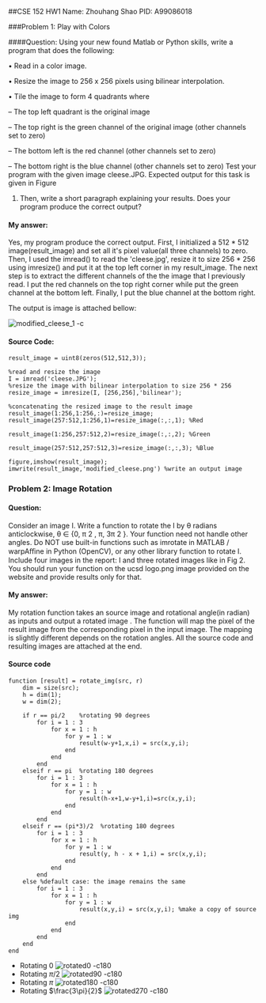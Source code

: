 ##CSE 152 HW1 
Name: Zhouhang Shao
PID: A99086018

###Problem 1: Play with Colors

####Question: 
Using your new found Matlab or Python skills, write a program that does the following:

• Read in a color image.

• Resize the image to 256 x 256 pixels using bilinear interpolation.

• Tile the image to form 4 quadrants where

– The top left quadrant is the original image

– The top right is the green channel of the original image (other channels set to zero)

– The bottom left is the red channel (other channels set to zero)

– The bottom right is the blue channel (other channels set to zero) Test your program with the given image cleese.JPG. Expected output for this task is given in Figure

1. Then, write a short paragraph explaining your results. Does your program produce the correct output?


#### My answer: 
Yes, my program produce the correct output. First, I initialized a 512 * 512 image(result_image) and set all it's pixel value(all three channels) to zero. Then, I used the imread() to read the 'cleese.jpg', resize it to size 256 * 256 using imresize() and put it at the top left corner in my result_image. The next step is to extract the different channels of the the image that I previously read. I put the red channels on the top right corner while put the green channel at the bottom left. Finally, I put the blue channel at the bottom right. 

The output is image is attached bellow:

![modified_cleese_1 -c](media/14916935985623/modified_cleese_1.png)




#### Source Code:
```
result_image = uint8(zeros(512,512,3));

%read and resize the image
I = imread('cleese.JPG');
%resize the image with bilinear interpolation to size 256 * 256
resize_image = imresize(I, [256,256],'bilinear');

%concatenating the resized image to the result image
result_image(1:256,1:256,:)=resize_image;
result_image(257:512,1:256,1)=resize_image(:,:,1); %Red

result_image(1:256,257:512,2)=resize_image(:,:,2); %Green

result_image(257:512,257:512,3)=resize_image(:,:,3); %Blue

figure,imshow(result_image);
imwrite(result_image,'modified_cleese.png') %write an output image
```
<div style="page-break-after: always;"></div>
    
### Problem 2: Image Rotation

#### Question: 
Consider an image I. Write a function to rotate the I by θ radians anticlockwise, θ ∈ {0, π 2 , π, 3π 2 }. Your function need not handle other angles. Do NOT use built-in functions such as imrotate in MATLAB / warpAﬃne in Python (OpenCV), or any other library function to rotate I. Include four images in the report: I and three rotated images like in Fig 2. You should run your function on the ucsd logo.png image provided on the website and provide results only for that.

#### My answer: 
My rotation function takes an source image and rotational angle(in radian) as inputs and output a rotated image . The function will map the pixel of the result image from the corresponding pixel in the input image. The mapping is slightly different depends on the rotation angles. All the source code and resulting images are attached at the end. 

#### Source code
```
function [result] = rotate_img(src, r)
    dim = size(src);
    h = dim(1);
    w = dim(2); 
    
    if r == pi/2    %rotating 90 degrees
        for i = 1 : 3
            for x = 1 : h
                for y = 1 : w
                    result(w-y+1,x,i) = src(x,y,i);
                end
            end
        end
    elseif r == pi  %rotating 180 degrees
        for i = 1 : 3
            for x = 1 : h
                for y = 1 : w  
                    result(h-x+1,w-y+1,i)=src(x,y,i);
                end
            end
        end
    elseif r == (pi*3)/2  %rotating 180 degrees
        for i = 1 : 3
            for x = 1 : h
                for y = 1 : w
                    result(y, h - x + 1,i) = src(x,y,i);
                end
            end
        end
    else %default case: the image remains the same
        for i = 1 : 3
            for x = 1 : h
                for y = 1 : w
                    result(x,y,i) = src(x,y,i); %make a copy of source img
                end
            end
        end
    end
end
```
* Rotating 0
![rotated0 -c180](media/14916935985623/rotated0.png)
* Rotating $\pi/2$
![rotated90 -c180](media/14916935985623/rotated90.png)
* Rotating $\pi$
![rotated180 -c180](media/14916935985623/rotated180.png)
* Rotating $\frac{3\pi}{2}$
![rotated270 -c180](media/14916935985623/rotated270.png)






